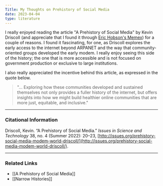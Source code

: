 ```yaml
---
Title: My Thoughts on Prehistory of Social Media
date: 2023-04-04
type: literature
---
```


I really enjoyed reading the article "A Prehistory of Social Media" by Kevin Driscoll (and appreciate that I found it through [Eric Hobson's Memex](https://erichobson.com/memex/)) for a couple of reasons. I found it fascinating, for one, as Driscoll explores the early access to the internet beyond ARPANET and the way that community-oriented groups developed the early modem. I really enjoy seeing this side of the history; the one that is more accessible and is not focused on government production or exclusive to large institutions.

I also really appreciated the incentive behind this article, as expressed in the quote below. 

>"... Exploring how these communities developed and sustained themselves not only provides a fuller history of the internet, but offers insights into how we might build healthier online communities that are more just, equitable, and inclusive."


---
### Citational Information

Driscoll, Kevin. “A Prehistory of Social Media.” _Issues in Science and Technology_ 38, no. 4 (Summer 2022): 20–23, [http://issues.org/prehistory-social-media-modem-world-driscoll/](http://issues.org/prehistory-social-media-modem-world-driscoll/).

---

### Related Links

- [[A Prehistory of Social Media]]
- [[Narrow Histories]]